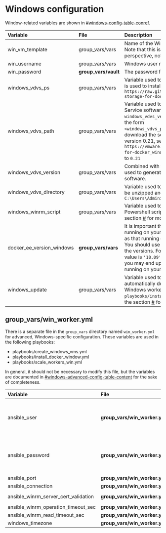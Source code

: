 # Windows configuration

Window-related variables are shown in [\#windows-config-table-conref](#windows-config-table-conref).

|Variable|File|Description|
|:-------|:---|:----------|
|win\_vm\_template|group\_vars/vars|Name of the Windows 2016 VM Template to use. Note that this is the name from a vCenter perspective, not the hostname.|
|win\_username|group\_vars/vars|Windows user name. The default is `Administrator` |
|win\_password|**group\_vars/vault**|The password for the Windows account.|
|windows\_vdvs\_ps|group\_vars/vars|Variable used to download the PowerShell script that is used to install vDVS for Windows. For example, `https://raw.githubusercontent.com/vmware/vsphere-storage-for-docker/master/install-vdvs.ps1` |
|windows\_vdvs\_path|group\_vars/vars|Variable used to download vSphere Docker Volume Service software. This variable is combined with `windows_vdvs_version` \(below\) to generate a URL of the form `<windows_vdvs_path>_<windows_vdvs_version>.zip` to download the software. For example, to download version 0.21, set `windows_vdvs_path` equal to `https://vmware.bintray.com/vDVS/vsphere-storage-for-docker_windows` and `windows_vdvs_version` equal to `0.21` |
|windows\_vdvs\_version|group\_vars/vars|Combined with `windows_vdvs_path`, this variable is used to generate the URL for downloading the software.|
|windows\_vdvs\_directory|group\_vars/vars|Variable used to determine where vDVS software will be unzipped and installed from. The default is `C:\Users\Administrator\Downloads`|
|windows\_winrm\_script|group\_vars/vars|Variable used to determine where the `winrm` Powershell script will be downloaded from. See the section [\#](#) for more information.|
|docker\_ee\_version\_windows|**group\_vars/vars**|It is important that the version of the Docker engine running on your Windows worker nodes is the same as that running on RHEL in the rest of your cluster. You should use this variable to explicitly match up the versions. For Docker 2.1, the recommended value is `'18.09'`. If you do not explicitly set this value, you may end up with an incompatible newer version running on your Windows workers.|
|windows\_update|group\_vars/vars|Variable used to determine if Windows updates are automatically downloaded when installing Docker on Windows worker nodes \(in the `playbooks/install_docker.yml`\). Defaults to `true`. See the section [\#](#) for more information.|

## group_vars/win_worker.yml

There is a separate file in the `group_vars` directory named `win_worker.yml` for advanced, Windows-specific configuration. These variables are used in the following playbooks:

-   playbooks/create\_windows\_vms.yml
-   playbooks/install\_docker\_window.yml
-   playbooks/scale\_workers\_win.yml

In general, it should not be necessary to modify this file, but the variables are documented in [\#windows-advanced-config-table-content](#windows-advanced-config-table-content) for the sake of completeness.

|Variable|File|Description|
|:-------|:---|:----------|
|ansible\_user|**group\_vars/win\_worker.yml**|Defaults to the Windows user account `win_username` as specified in `group_vars/vars` |
|ansible\_password|**group\_vars/win\_worker.yml**|Defaults to the Windows user password `win_password` as specified in `group_vars/vault`|
|ansible\_port|**group\_vars/win\_worker.yml**|5986|
|ansible\_connection|**group\_vars/win\_worker.yml**|winrm|
|ansible\_winrm\_server\_cert\_validation|**group\_vars/win\_worker.yml**|Defaults to `ignore`|
|ansible\_winrm\_operation\_timeout\_sec|**group\_vars/win\_worker.yml**|Defaults to `250`|
|ansible\_winrm\_read\_timeout\_sec|**group\_vars/win\_worker.yml**|Defaults to `300`|
|windows\_timezone|**group\_vars/win\_worker.yml**|Defaults to `15`|

